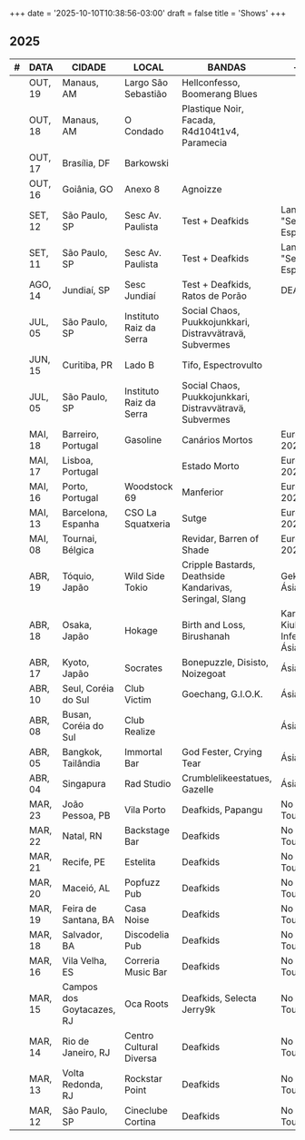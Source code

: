 +++
date = '2025-10-10T10:38:56-03:00'
draft = false
title = 'Shows'
+++

## 2025

<section class="table-wrapper">

<table>

<thead>
    <tr>
        <th>#</th>
        <th>DATA</th>
        <th>CIDADE</th>
        <th>LOCAL</th>
        <th>BANDAS</th>
        <th>+ INFO</th>
        </tr>
</thead>

<tbody>
    <tr>
        <td></td>
        <td>OUT, 19</td>
        <td>Manaus, AM</td>
        <td>Largo São Sebastião</td>
        <td>Hellconfesso, Boomerang Blues</td>
        <td></td>
    </tr>
    <tr>
        <td></td>
        <td>OUT, 18</td>
        <td>Manaus, AM</td>
        <td>O Condado</td>
        <td>Plastique Noir, Facada, R4d104t1v4,<br>Paramecia</td>
        <td></td>
    </tr>
    <tr>
        <td></td>
        <td>OUT, 17</td>
        <td>Brasília, DF</td>
        <td>Barkowski</td>
        <td></td>
        <td></td>
    </tr>
    <tr>
        <td></td>
        <td>OUT, 16</td>
        <td>Goiânia, GO</td>
        <td>Anexo 8</td>
        <td>Agnoizze</td>
        <td></td>
    </tr>
    <tr>
        <td></td>
        <td>SET, 12</td>
        <td>São Paulo, SP</td>
        <td>Sesc Av. Paulista</td>
        <td>Test + Deafkids</td>
        <td>Lançamento: "Sem Esperanças"</td>
    </tr>
    <tr>
        <td></td>
        <td>SET, 11</td>
        <td>São Paulo, SP</td>
        <td>Sesc Av. Paulista</td>
        <td>Test + Deafkids</td>
        <td>Lançamento: "Sem Esperanças"</td>
    </tr>
    <tr>
        <td></td>
        <td>AGO, 14</td>
        <td>Jundiaí, SP</td>
        <td>Sesc Jundiaí</td>
        <td>Test + Deafkids, Ratos de Porão</td>
        <td>DEAFTEST</td>
    </tr>
    <tr>
        <td></td>
        <td>JUL, 05</td>
        <td>São Paulo, SP</td>
        <td>Instituto Raiz da Serra</td>
        <td>Social Chaos, Puukkojunkkari,</br> Distravvätravä, Subvermes</td>
        <td></td>
    </tr>
    <tr>
        <td></td>
        <td>JUN, 15</td>
        <td>Curitiba, PR</td>
        <td>Lado B</td>
        <td>Tifo, Espectrovulto</td>
        <td></td>
    </tr>
    <tr>
        <td></td>
        <td>JUL, 05</td>
        <td>São Paulo, SP</td>
        <td>Instituto Raiz da Serra</td>
        <td>Social Chaos, Puukkojunkkari,</br> Distravvätravä, Subvermes</td>
        <td></td>
    </tr>
    <tr>
        <td></td>
        <td>MAI, 18</td>
        <td>Barreiro, Portugal</td>
        <td>Gasoline</td>
        <td>Canários Mortos</td>
        <td>Europa 2025</td>
    </tr>
    <tr>
        <td></td>
        <td>MAI, 17</td>
        <td>Lisboa, Portugal</td>
        <td></td>
        <td>Estado Morto</td>
        <td>Europa 2025</td>
    </tr>
    <tr>
        <td></td>
        <td>MAI, 16</td>
        <td>Porto, Portugal</td>
        <td>Woodstock 69</td>
        <td>Manferior</td>
        <td>Europa 2025</td>
    </tr>
    <tr>
        <td></td>
        <td>MAI, 13</td>
        <td>Barcelona, Espanha</td>
        <td>CSO La Squatxeria</td>
        <td>Sutge</td>
        <td>Europa 2025</td>
    </tr>
    <tr>
        <td></td>
        <td>MAI, 08</td>
        <td>Tournai, Bélgica</td>
        <td></td>
        <td>Revidar, Barren of Shade</td>
        <td>Europa 2025</td>
    </tr>
    <tr>
        <td></td>
        <td>ABR, 19</td>
        <td>Tóquio, Japão</td>
        <td>Wild Side Tokio</td>
        <td>Cripple Bastards, Deathside</br>Kandarivas, Seringal, Slang</td>
        <td>Gekko Fest</br>Ásia 2025</td>
    </tr>
    <tr>
        <td></td>
        <td>ABR, 18</td>
        <td>Osaka, Japão</td>
        <td>Hokage</td>
        <td>Birth and Loss, Birushanah</td>
        <td>Karasu Kiuller Inferno</br>Ásia 2025</td>
    </tr>
    <tr>
        <td></td>
        <td>ABR, 17</td>
        <td>Kyoto, Japão</td>
        <td>Socrates</td>
        <td>Bonepuzzle, Disisto,</br>Noizegoat</td>
        <td>Ásia 2025</td>
    </tr>
    <tr>
        <td></td>
        <td>ABR, 10</td>
        <td>Seul, Coréia do Sul</td>
        <td>Club Victim</td>
        <td>Goechang, G.I.O.K.</td>
        <td>Ásia 2025</td>
    </tr>
    <tr>
        <td></td>
        <td>ABR, 08</td>
        <td>Busan, Coréia do Sul</td>
        <td>Club Realize</td>
        <td></td>
        <td>Ásia 2025</td>
    </tr>
    <tr>
        <td></td>
        <td>ABR, 05</td>
        <td>Bangkok, Tailândia</td>
        <td>Immortal Bar</td>
        <td>God Fester, Crying Tear</td>
        <td>Ásia 2025</td>
    </tr>
    <tr>
        <td></td>
        <td>ABR, 04</td>
        <td>Singapura</td>
        <td>Rad Studio</td>
        <td>Crumblelikeestatues, Gazelle</td>
        <td>Ásia 2025</td>
    </tr>
    <tr>
        <td></td>
        <td>MAR, 23</td>
        <td>João Pessoa, PB</td>
        <td>Vila Porto</td>
        <td>Deafkids, Papangu</td>
        <td>No Hope Tour V</td>
    </tr>
    <tr>
        <td></td>
        <td>MAR, 22</td>
        <td>Natal, RN</td>
        <td>Backstage Bar</td>
        <td>Deafkids</td>
        <td>No Hope Tour V</td>
    </tr>
    <tr>
        <td></td>
        <td>MAR, 21</td>
        <td>Recife, PE</td>
        <td>Estelita</td>
        <td>Deafkids</td>
        <td>No Hope Tour V</td>
    </tr>
    <tr>
        <td></td>
        <td>MAR, 20</td>
        <td>Maceió, AL</td>
        <td>Popfuzz Pub</td>
        <td>Deafkids</td>
        <td>No Hope Tour V</td>
    </tr>
    <tr>
        <td></td>
        <td>MAR, 19</td>
        <td>Feira de Santana, BA</td>
        <td>Casa Noise</td>
        <td>Deafkids</td>
        <td>No Hope Tour V</td>
    </tr>
    <tr>
        <td></td>
        <td>MAR, 18</td>
        <td>Salvador, BA</td>
        <td>Discodelia Pub</td>
        <td>Deafkids</td>
        <td>No Hope Tour V</td>
    </tr>
    <tr>
        <td></td>
        <td>MAR, 16</td>
        <td>Vila Velha, ES</td>
        <td>Correria Music Bar</td>
        <td>Deafkids</td>
        <td>No Hope Tour V</td>
    </tr>
    <tr>
        <td></td>
        <td>MAR, 15</td>
        <td>Campos dos Goytacazes, RJ</td>
        <td>Oca Roots</td>
        <td>Deafkids, Selecta Jerry9k</td>
        <td>No Hope Tour V</td>
    </tr>
    <tr>
        <td></td>
        <td>MAR, 14</td>
        <td>Rio de Janeiro, RJ</td>
        <td>Centro Cultural Diversa</td>
        <td>Deafkids</td>
        <td>No Hope Tour V</td>
    </tr>
    <tr>
        <td></td>
        <td>MAR, 13</td>
        <td>Volta Redonda, RJ</td>
        <td>Rockstar Point</td>
        <td>Deafkids</td>
        <td>No Hope Tour V</td>
    </tr>
    <tr>
        <td></td>
        <td>MAR, 12</td>
        <td>São Paulo, SP</td>
        <td>Cineclube Cortina</td>
        <td>Deafkids</td>
        <td>No Hope Tour V</td>
    </tr>

</tbody>

</table>

</section>
